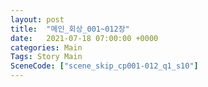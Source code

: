 ```yaml
---
layout: post
title:  "메인_회상_001~012장"
date:   2021-07-18 07:00:00 +0000
categories: Main
Tags: Story Main
SceneCode: ["scene_skip_cp001-012_q1_s10"]
---
```

